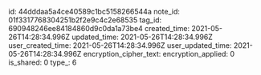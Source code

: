 id: 44dddaa5a4ce40589c1bc5158266544a
note_id: 01f3317768304251b2f2e9c4c2e68535
tag_id: 690948246ee84184860d9c0da1a73be4
created_time: 2021-05-26T14:28:34.996Z
updated_time: 2021-05-26T14:28:34.996Z
user_created_time: 2021-05-26T14:28:34.996Z
user_updated_time: 2021-05-26T14:28:34.996Z
encryption_cipher_text: 
encryption_applied: 0
is_shared: 0
type_: 6